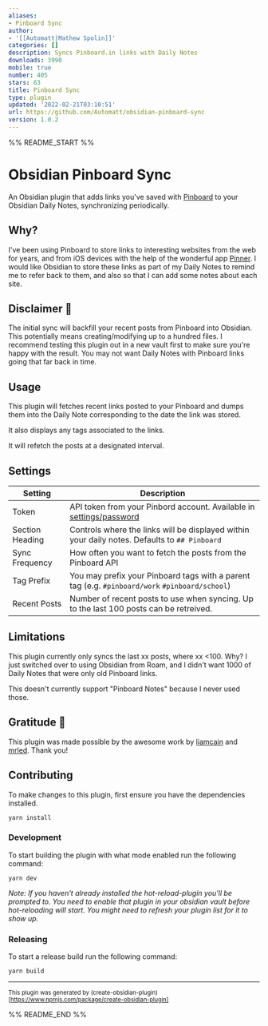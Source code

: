```yaml
---
aliases:
- Pinboard Sync
author:
- '[[Automatt|Mathew Spolin]]'
categories: []
description: Syncs Pinboard.in links with Daily Notes
downloads: 3990
mobile: true
number: 405
stars: 63
title: Pinboard Sync
type: plugin
updated: '2022-02-21T03:10:51'
url: https://github.com/Automatt/obsidian-pinboard-sync
version: 1.0.2
---
```


%% README_START %%

# Obsidian Pinboard Sync

An Obsidian plugin that adds links you've saved with [Pinboard](http://Pinboard.in) to your Obsidian Daily Notes, synchronizing periodically.

## Why?

I've been using Pinboard to store links to interesting websites from the web for years, and from iOS devices with the help of the wonderful app [Pinner](http://pinnerapp.net).  I would like Obsidian to store these links as part of my Daily Notes to remind me to refer back to them, and also so that I can add some notes about each site.

## Disclaimer 🚨

The initial sync will backfill your recent posts from Pinboard into Obsidian. This potentially means creating/modifying up to a hundred files. I recommend testing this plugin out in a new vault first to make sure you're happy with the result.  You may not want Daily Notes with Pinboard links going that far back in time.

## Usage

This plugin will fetches recent links posted to your Pinboard and dumps them into the Daily Note corresponding to the date the link was stored.

It also displays any tags associated to the links.

It will refetch the posts at a designated interval.

## Settings

| Setting         | Description                                                                                      |
| --------------- | ------------------------------------------------------------------------------------------------ |
| Token           | API token from your Pinbord account.  Available in [settings/password](https://pinboard.in/settings/password)|
| Section Heading | Controls where the links will be displayed within your daily notes. Defaults to `## Pinboard`    |
| Sync Frequency  | How often you want to fetch the posts from the Pinboard API                                      |
| Tag Prefix      | You may prefix your Pinboard tags with a parent tag (e.g. `#pinboard/work` `#pinboard/school`)   |
| Recent Posts    | Number of recent posts to use when syncing.  Up to the last 100 posts can be retreived.           |


## Limitations

This plugin currently only syncs the last xx posts, where xx <100.  Why?  I just switched over to using Obsidian from Roam, and I didn't want 1000 of Daily Notes that were only old Pinboard links.

This doesn't currently support "Pinboard Notes" because I never used those.

## Gratitude 🙏

This plugin was made possible by the awesome work by [liamcain](https://github.com/liamcain/obsidian-things-logbook) and [mrled](https://github.com/mrled/pinboardtool).  Thank you!


## Contributing

To make changes to this plugin, first ensure you have the dependencies installed.

```
yarn install
```

### Development

To start building the plugin with what mode enabled run the following command:

```
yarn dev
```

_Note: If you haven't already installed the hot-reload-plugin you'll be prompted to. You need to enable that plugin in your obsidian vault before hot-reloading will start. You might need to refresh your plugin list for it to show up._

### Releasing

To start a release build run the following command:

```
yarn build
```

---

<sub>This plugin was generated by (create-obsidian-plugin)[https://www.npmjs.com/package/create-obsidian-plugin]</sub>


%% README_END %%